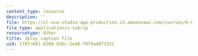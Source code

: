 ```yaml
---
content_type: resource
description: ''
file: https://ol-ocw-studio-app-production.s3.amazonaws.com/courses/6-004-computation-structures-spring-2017/178fc681826002bc2e48f0f9ad0f3321_3LQUrpSADx8.srt
file_type: application/x-subrip
resourcetype: Other
title: 3play caption file
uid: 178fc681-8260-02bc-2e48-f0f9ad0f3321
---
```

